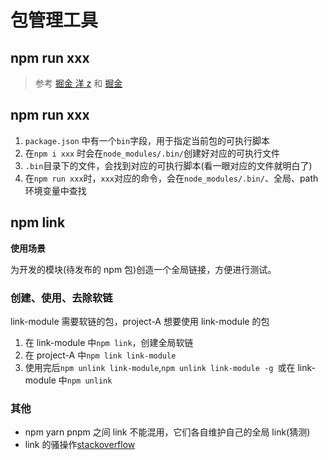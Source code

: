 # 包管理工具

## npm run xxx

> 参考 [掘金 洋 z](https://juejin.cn/post/7176963409236197413) 和 [掘金](https://juejin.cn/post/6844904030620090382)

## npm run xxx

1. `package.json` 中有一个`bin`字段，用于指定当前包的可执行脚本
2. 在`npm i xxx` 时会在`node_modules/.bin/`创建好对应的可执行文件
3. `.bin`目录下的文件，会找到对应的可执行脚本(看一眼对应的文件就明白了)
4. 在`npm run xxx`时，`xxx`对应的命令，会在`node_modules/.bin/`、全局、path 环境变量中查找

## npm link

**使用场景**

为开发的模块(待发布的 npm 包)创造一个全局链接，方便进行测试。

### 创建、使用、去除软链

link-module 需要软链的包，project-A 想要使用 link-module 的包

1. 在 link-module 中`npm link`，创建全局软链
2. 在 project-A 中`npm link link-module`
3. 使用完后`npm unlink link-module`,`npm unlink link-module -g `或在 link-module 中`npm unlink`

### 其他

- npm yarn pnpm 之间 link 不能混用，它们各自维护自己的全局 link(猜测)
- link 的骚操作[stackoverflow](https://stackoverflow.com/questions/72032028/can-pnpm-replace-npm-link-yarn-link)
